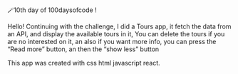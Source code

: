 <p>
🪄10th day of 100daysofcode !

Hello! Continuing with the challenge, I did a Tours app, it fetch the data from an API, and display  the available tours in it,
You can delete the tours if you are no interested on it, an also if you want more info, you can press the “Read more” button, an then the “show less” button

This app was created with css html javascript react.
</p>